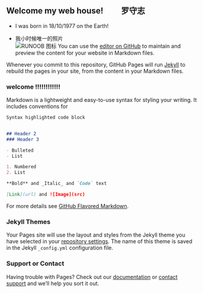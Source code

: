 ## Welcome  my web house! &emsp;&emsp;罗守志
 *  I was born in 18/10/1977 on the Earth!
 
 *  我小时候唯一的照片  
 ![RUNOOB 图标](http://static.runoob.com/images/runoob-logo.png)
 You can use the [editor on GitHub](https://github.com/deerowl/test/edit/master/README.md) to maintain and preview the content for        your   website in Markdown files.

Whenever you commit to this repository, GitHub Pages will run [Jekyll](https://jekyllrb.com/) to rebuild the pages in your site, from the content in your Markdown files.

### welcome !!!!!!!!!!!!

Markdown is a lightweight and easy-to-use syntax for styling your writing. It includes conventions for

```markdown
Syntax highlighted code block


## Header 2
### Header 3

- Bulleted
- List

1. Numbered
2. List

**Bold** and _Italic_ and `Code` text

[Link](url) and ![Image](src)
```

For more details see [GitHub Flavored Markdown](https://guides.github.com/features/mastering-markdown/).

### Jekyll Themes

Your Pages site will use the layout and styles from the Jekyll theme you have selected in your [repository settings](https://github.com/deerowl/test/settings). The name of this theme is saved in the Jekyll `_config.yml` configuration file.

### Support or Contact

Having trouble with Pages? Check out our [documentation](https://help.github.com/categories/github-pages-basics/) or [contact support](https://github.com/contact) and we’ll help you sort it out.
